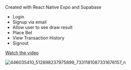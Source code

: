 Created with React Native Expo and Supabase
- Login
- Signup via email
- Allow user to see draw result
- Place Bet
- View Transaction History
- Signout
  

<a href="https://www.youtube.com/watch?v=gRUwTU5uz9k" target="_blank">Watch the video</a>

![446035410_512898237975899_7331181087331676157_n](https://github.com/rdeano/lasttwo/assets/5042297/1e445927-0489-4c3c-b7b1-7c0daf5434c6)



